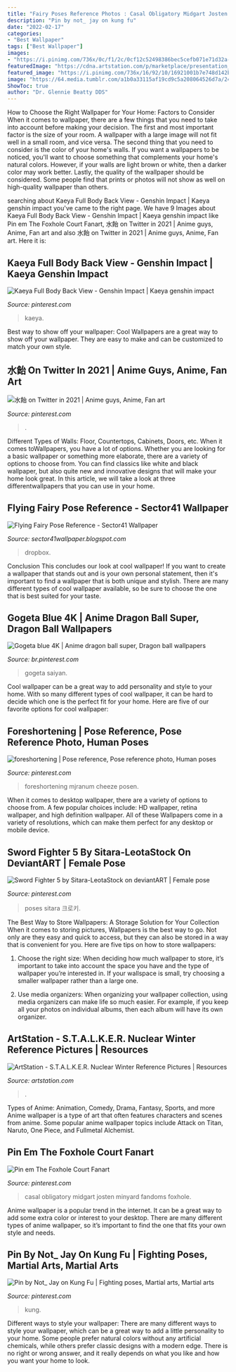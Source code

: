 ```yaml
---
title: "Fairy Poses Reference Photos : Casal Obligatory Midgart Josten Minyard Fandoms Foxhole"
description: "Pin by not_ jay on kung fu"
date: "2022-02-17"
categories:
- "Best Wallpaper"
tags: ["Best Wallpaper"]
images:
- "https://i.pinimg.com/736x/0c/f1/2c/0cf12c52498386bec5cefb071e71d32a--référence-poses-body-poses.jpg"
featuredImage: "https://cdna.artstation.com/p/marketplace/presentation_assets/000/055/188/large/file.jpg?1544184680"
featured_image: "https://i.pinimg.com/736x/16/92/10/16921001b7e748d142b528c96ea8aa66.jpg"
image: "https://64.media.tumblr.com/a1b0a33115af19cd9c5a208064526d7a/2440e7528868bb6c-ae/s1280x1920/df56db5c0b6656f97e70bfa455a3418db68db6fb.jpg"
ShowToc: true
author: "Dr. Glennie Beatty DDS"
---
```



How to Choose the Right Wallpaper for Your Home: Factors to Consider
When it comes to wallpaper, there are a few things that you need to take into account before making your decision. The first and most important factor is the size of your room. A wallpaper with a large image will not fit well in a small room, and vice versa. 
The second thing that you need to consider is the color of your home's walls. If you want a wallpapers to be noticed, you'll want to choose something that complements your home's natural colors. However, if your walls are light brown or white, then a darker color may work better. 
Lastly, the quality of the wallpaper should be considered. Some people find that prints or photos will not show as well on high-quality wallpaper than others.

	

		
searching about Kaeya Full Body Back View - Genshin Impact | Kaeya genshin impact you've came to the right page. We have 9 Images about Kaeya Full Body Back View - Genshin Impact | Kaeya genshin impact like Pin em The Foxhole Court Fanart, 水飴 on Twitter in 2021 | Anime guys, Anime, Fan art and also 水飴 on Twitter in 2021 | Anime guys, Anime, Fan art. Here it is:
		
    
## Kaeya Full Body Back View - Genshin Impact | Kaeya Genshin Impact

<img loading=lazy src="https://i.pinimg.com/736x/ec/c6/63/ecc663fe27f4173afca5c05ae9831b74.jpg" onerror="this.onerror=null;this.src='https://tse4.mm.bing.net/th?id=OIP.M2JjujXW5FW19VmpyYdWsgHaOC&amp;pid=15.1';" alt="Kaeya Full Body Back View - Genshin Impact | Kaeya genshin impact">

_Source: pinterest.com_

>kaeya. 

	

Best way to show off your wallpaper:
Cool Wallpapers are a great way to show off your wallpaper. They are easy to make and can be customized to match your own style.

    
## 水飴 On Twitter In 2021 | Anime Guys, Anime, Fan Art

<img loading=lazy src="https://i.pinimg.com/736x/16/92/10/16921001b7e748d142b528c96ea8aa66.jpg" onerror="this.onerror=null;this.src='https://tse1.mm.bing.net/th?id=OIP.qaYDCgGPxxF6lczXr-jFrgHaKJ&amp;pid=15.1';" alt="水飴 on Twitter in 2021 | Anime guys, Anime, Fan art">

_Source: pinterest.com_

>. 

	

Different Types of Walls: Floor, Countertops, Cabinets, Doors, etc.
When it comes toWallpapers, you have a lot of options. Whether you are looking for a basic wallpaper or something more elaborate, there are a variety of options to choose from. You can find classics like white and black wallpaper, but also quite new and innovative designs that will make your home look great. In this article, we will take a look at three differentwallpapers that you can use in your home.

    
## Flying Fairy Pose Reference - Sector41 Wallpaper

<img loading=lazy src="https://64.media.tumblr.com/a1b0a33115af19cd9c5a208064526d7a/2440e7528868bb6c-ae/s1280x1920/df56db5c0b6656f97e70bfa455a3418db68db6fb.jpg" onerror="this.onerror=null;this.src='https://tse3.mm.bing.net/th?id=OIP.SNS0myimvv_gkas2XPijgAHaI4&amp;pid=15.1';" alt="Flying Fairy Pose Reference - Sector41 Wallpaper">

_Source: sector41wallpaper.blogspot.com_

>dropbox. 

	

Conclusion
This concludes our look at cool wallpaper! If you want to create a wallpaper that stands out and is your own personal statement, then it's important to find a wallpaper that is both unique and stylish. There are many different types of cool wallpaper available, so be sure to choose the one that is best suited for your taste.

    
## Gogeta Blue 4K | Anime Dragon Ball Super, Dragon Ball Wallpapers

<img loading=lazy src="https://i.pinimg.com/736x/ba/72/8e/ba728edd2ba3730deaf2c078e8dacb58.jpg" onerror="this.onerror=null;this.src='https://tse1.mm.bing.net/th?id=OIP.1ClWgphGtul2KQ-Z-ZVecQHaNK&amp;pid=15.1';" alt="Gogeta blue 4K | Anime dragon ball super, Dragon ball wallpapers">

_Source: br.pinterest.com_

>gogeta saiyan. 

	

Cool wallpaper can be a great way to add personality and style to your home. With so many different types of cool wallpaper, it can be hard to decide which one is the perfect fit for your home. Here are five of our favorite options for cool wallpaper: 

    
## Foreshortening | Pose Reference, Pose Reference Photo, Human Poses

<img loading=lazy src="https://i.pinimg.com/736x/4e/cc/82/4ecc82bb242d9ede8945223387bd6711--gesture-drawing-drawing-poses.jpg" onerror="this.onerror=null;this.src='https://tse4.mm.bing.net/th?id=OIP.Jtujd7RJI60jXwkKDrYIlQHaMC&amp;pid=15.1';" alt="foreshortening | Pose reference, Pose reference photo, Human poses">

_Source: pinterest.com_

>foreshortening mjranum cheeze posen. 

	

When it comes to desktop wallpaper, there are a variety of options to choose from. A few popular choices include: HD wallpaper, retina wallpaper, and high definition wallpaper. All of these Wallpapers come in a variety of resolutions, which can make them perfect for any desktop or mobile device. 

    
## Sword Fighter 5 By Sitara-LeotaStock On DeviantART | Female Pose

<img loading=lazy src="https://i.pinimg.com/736x/0c/f1/2c/0cf12c52498386bec5cefb071e71d32a--référence-poses-body-poses.jpg" onerror="this.onerror=null;this.src='https://tse3.mm.bing.net/th?id=OIP.K0LTJWTcw1LaV76ZCa1t9QHaK0&amp;pid=15.1';" alt="Sword Fighter 5 by Sitara-LeotaStock on deviantART | Female pose">

_Source: pinterest.com_

>poses sitara 크로키. 

	

The Best Way to Store Wallpapers: A Storage Solution for Your Collection
When it comes to storing pictures, Wallpapers is the best way to go. Not only are they easy and quick to access, but they can also be stored in a way that is convenient for you. Here are five tips on how to store wallpapers:
1) Choose the right size: When deciding how much wallpaper to store, it’s important to take into account the space you have and the type of wallpaper you’re interested in. If your wallspace is small, try choosing a smaller wallpaper rather than a large one.

2) Use media organizers: When organizing your wallpaper collection, using media organizers can make life so much easier. For example, if you keep all your photos on individual albums, then each album will have its own organizer.

    
## ArtStation - S.T.A.L.K.E.R. Nuclear Winter Reference Pictures | Resources

<img loading=lazy src="https://cdna.artstation.com/p/marketplace/presentation_assets/000/055/188/large/file.jpg?1544184680" onerror="this.onerror=null;this.src='https://tse4.mm.bing.net/th?id=OIP.oE8PYzw706uazHMq6txTEwHaLH&amp;pid=15.1';" alt="ArtStation - S.T.A.L.K.E.R. Nuclear Winter Reference Pictures | Resources">

_Source: artstation.com_

>. 

	

Types of Anime: Animation, Comedy, Drama, Fantasy, Sports, and more
Anime wallpaper is a type of art that often features characters and scenes from anime. Some popular anime wallpaper topics include Attack on Titan, Naruto, One Piece, and Fullmetal Alchemist.

    
## Pin Em The Foxhole Court Fanart

<img loading=lazy src="https://i.pinimg.com/736x/ce/ae/03/ceae037bfea55ee80767fbbb45ba2079.jpg" onerror="this.onerror=null;this.src='https://tse1.mm.bing.net/th?id=OIP.h_ZMN5FbSxF3nPr6wMiGMwHaKL&amp;pid=15.1';" alt="Pin em The Foxhole Court Fanart">

_Source: pinterest.com_

>casal obligatory midgart josten minyard fandoms foxhole. 

	

Anime wallpaper is a popular trend in the internet. It can be a great way to add some extra color or interest to your desktop. There are many different types of anime wallpaper, so it’s important to find the one that fits your own style and needs.

    
## Pin By Not_ Jay On Kung Fu | Fighting Poses, Martial Arts, Martial Arts

<img loading=lazy src="https://i.pinimg.com/736x/c2/48/be/c248be135192196d2c4c4e65e75472fc--kung-fu-poses.jpg" onerror="this.onerror=null;this.src='https://tse1.mm.bing.net/th?id=OIP.YFfOhIUu2cEWq_LldD8CFAHaKl&amp;pid=15.1';" alt="Pin by Not_ Jay on Kung Fu | Fighting poses, Martial arts, Martial arts">

_Source: pinterest.com_

>kung. 

	

Different ways to style your wallpaper:
There are many different ways to style your wallpaper, which can be a great way to add a little personality to your home. Some people prefer natural colors without any artificial chemicals, while others prefer classic designs with a modern edge. There is no right or wrong answer, and it really depends on what you like and how you want your home to look.

